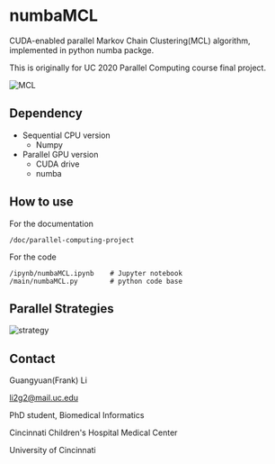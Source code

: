 # numbaMCL
CUDA-enabled parallel Markov Chain Clustering(MCL) algorithm, implemented in python numba packge.

This is originally for UC 2020 Parallel Computing course final project.



![MCL](https://github.com/frankligy/numbaMCL/blob/main/figures/figure1)

## Dependency
- Sequential CPU version
    - Numpy
- Parallel GPU version
    - CUDA drive
    - numba

## How to use
For the documentation
```
/doc/parallel-computing-project
```

For the code
```
/ipynb/numbaMCL.ipynb    # Jupyter notebook
/main/numbaMCL.py        # python code base
```

## Parallel Strategies
![strategy](https://github.com/frankligy/numbaMCL/blob/main/figures/figure2)

## Contact
Guangyuan(Frank) Li

li2g2@mail.uc.edu

PhD student, Biomedical Informatics

Cincinnati Children's Hospital Medical Center

University of Cincinnati





